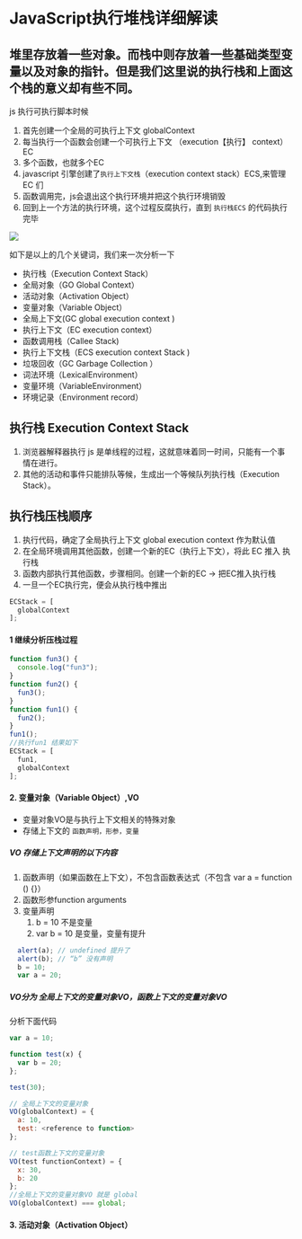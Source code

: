 # JavaScript执⾏堆栈详细解读
## 堆⾥存放着⼀些对象。⽽栈中则存放着⼀些基础类型变量以及对象的指针。但是我们这⾥说的执⾏栈和上⾯这个栈的意义却有些不同。
js 执行可执行脚本时候
1. 首先创建一个全局的可执行上下文 globalContext
2. 每当执行一个函数会创建一个可执行上下文 （execution【执行】 context）EC
3. 多个函数，也就多个EC
4. javascript 引擎创建了`执行上下文栈`（execution context stack）ECS,来管理 EC 们
5. 函数调用完，js会退出这个执行环境并把这个执行环境销毁
6. 回到上一个方法的执行环境，这个过程反腐执行，直到 `执行栈ECS` 的代码执行完毕

![](Pasted%20image%2020220331233528.png)

如下是以上的⼏个关键词，我们来⼀次分析⼀下
- 执⾏栈（Execution Context Stack）
- 全局对象（GO Global Context）
- 活动对象（Activation Object）
-  变量对象（Variable Object）
- 全局上下⽂(GC global execution context )
- 执⾏上下⽂（EC execution context）
- 函数调⽤栈（Callee Stack)
- 执⾏上下⽂栈（ECS execution context Stack )
- 垃圾回收（GC Garbage Collection ）
- 词法环境（LexicalEnvironment）
- 变量环境（VariableEnvironment）
- 环境记录（Environment record）

## 执行栈 Execution Context Stack
1. 浏览器解释器执⾏ js 是单线程的过程，这就意味着同⼀时间，只能有⼀个事情在进⾏。
2. 其他的活动和事件只能排队等候，⽣成出⼀个等候队列执⾏栈（Execution Stack）。

## 执行栈压栈顺序
1. 执行代码，确定了全局执行上下文 global execution context 作为默认值
2. 在全局环境调用其他函数，创建一个新的EC（执行上下文），将此 EC 推入 执行栈
3. 函数内部执行其他函数，步骤相同。创建⼀个新的EC -> 把EC推⼊执⾏栈
4. 一旦一个EC执行完，便会从执行栈中推出

```js
ECStack = [
  globalContext
];
```
#### 1 继续分析压栈过程
```js
function fun3() {
  console.log("fun3");
}
function fun2() {
  fun3();
}
function fun1() {
  fun2();
}
fun1();
//执⾏fun1 结果如下
ECStack = [
  fun1, 
  globalContext
];
```
#### 2. 变量对象（Variable Object）,VO
- 变量对象VO是与执行上下文相关的特殊对象
- 存储上下文的  `函数声明，形参，变量`

##### VO 存储上下文声明的以下内容
1. 函数声明（如果函数在上下文），不包含函数表达式（不包含 var a = function () {}）
2. 函数形参function arguments
3. 变量声明
   1. b = 10 不是变量
   2. var b = 10 是变量，变量有提升
```js
  alert(a); // undefined 提升了
  alert(b); // “b” 没有声明
  b = 10;
  var a = 20;
```

##### VO分为 全局上下⽂的变量对象VO，函数上下⽂的变量对象VO
分析下面代码
```js
var a = 10;

function test(x) {
  var b = 20;
};

test(30);

// 全局上下⽂的变量对象
VO(globalContext) = {
  a: 10,
  test: <reference to function>
};

// test函数上下⽂的变量对象
VO(test functionContext) = {
  x: 30, 
  b: 20
};
//全局上下⽂的变量对象VO 就是 global
VO(globalContext) === global;
```
#### 3. 活动对象（Activation Object）
